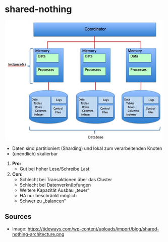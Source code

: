 # shared-nothing

![](./attachments/shared-nothing.jpg)

- Daten sind partitioniert (Sharding) und lokal zum verarbeitenden Knoten
- (unendlich) skalierbar

1. **Pro:**
   - Gut bei hoher Lese/Schreibe Last
2. **Con:**
   - Schlecht bei Transaktionen über das Cluster
   - Schlecht bei Datenverknüpfungen
   - Weitere Kapazität Ausbau „teuer“
   - HA nur beschränkt möglich
   - Schwer zu „balancen“

## Sources

- Image: <https://tideways.com/wp-content/uploads/import/blog/shared-nothing-architecture.png>
